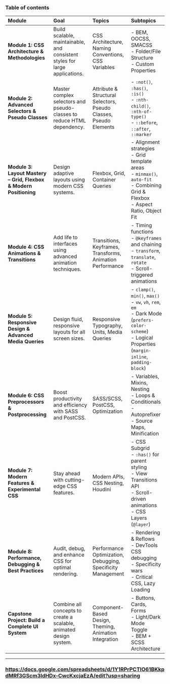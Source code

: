### Table of contents 

| Module | Goal | Topics | Subtopics |
|:-------|:------|:--------|:-----------|
| **Module 1: CSS Architecture & Methodologies** | Build scalable, maintainable, and consistent styles for large applications. | CSS Architecture, Naming Conventions, CSS Variables | - BEM, OOCSS, SMACSS<br>- Folder/File Structure<br>- Custom Properties |
| **Module 2: Advanced Selectors & Pseudo Classes** | Master complex selectors and pseudo-classes to reduce HTML dependency. | Attribute & Structural Selectors, Pseudo Classes, Pseudo Elements | - `:not()`, `:has()`, `:is()`<br>- `:nth-child()`, `:nth-of-type()`<br>- `::before`, `::after`, `::marker` |
| **Module 3: Layout Mastery – Grid, Flexbox & Modern Positioning** | Design adaptive layouts using modern CSS systems. | Flexbox, Grid, Container Queries | - Alignment strategies<br>- Grid template areas<br>- `minmax()`, `auto-fit`<br>- Combining Grid & Flexbox<br>- Aspect Ratio, Object Fit |
| **Module 4: CSS Animations & Transitions** | Add life to interfaces using advanced animation techniques. | Transitions, Keyframes, Transforms, Animation Performance | - Timing functions<br>- `@keyframes` and chaining<br>- `transform`, `translate`, `rotate`<br>- Scroll-triggered animations |
| **Module 5: Responsive Design & Advanced Media Queries** | Design fluid, responsive layouts for all screen sizes. | Responsive Typography, Units, Media Queries | - `clamp()`, `min()`, `max()`<br>- `vw`, `vh`, `rem`, `em`<br>- Dark Mode (`prefers-color-scheme`)<br>- Logical Properties (`margin-inline`, `padding-block`) |
| **Module 6: CSS Preprocessors & Postprocessing** | Boost productivity and efficiency with SASS and PostCSS. | SASS/SCSS, PostCSS, Optimization | - Variables, Mixins, Nesting<br>- Loops & Conditionals<br>- Autoprefixer<br>- Source Maps, Minification |
| **Module 7: Modern Features & Experimental CSS** | Stay ahead with cutting-edge CSS features. | Modern APIs, CSS Nesting, Houdini | - CSS Subgrid<br>- `:has()` for parent styling<br>- View Transitions API<br>- Scroll-driven animations<br>- CSS Layers (`@layer`) |
| **Module 8: Performance, Debugging & Best Practices** | Audit, debug, and enhance CSS for optimal rendering. | Performance Optimization, Debugging, Specificity Management | - Rendering & Reflows<br>- DevTools CSS debugging<br>- Specificity wars<br>- Critical CSS, Lazy Loading |
| **Capstone Project: Build a Complete UI System** | Combine all concepts to create a scalable, animated design system. | Component-Based Design, Theming, Animation Integration | - Buttons, Cards, Forms<br>- Light/Dark Mode Toggle<br>- BEM + SCSS Architecture |

---

### https://docs.google.com/spreadsheets/d/1Y1RPrPCTIO61BKkpdMRf3GScm3IdHDx-CwcKxcjaEzA/edit?usp=sharing
